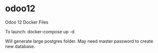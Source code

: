# odoo12
Odoo 12 Docker Files

To launch:
docker-compose up -d

Will generate large postgres folder.
May need master password to create new database.
